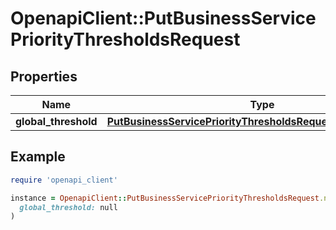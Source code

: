 # OpenapiClient::PutBusinessServicePriorityThresholdsRequest

## Properties

| Name | Type | Description | Notes |
| ---- | ---- | ----------- | ----- |
| **global_threshold** | [**PutBusinessServicePriorityThresholdsRequestGlobalThreshold**](PutBusinessServicePriorityThresholdsRequestGlobalThreshold.md) |  |  |

## Example

```ruby
require 'openapi_client'

instance = OpenapiClient::PutBusinessServicePriorityThresholdsRequest.new(
  global_threshold: null
)
```

